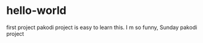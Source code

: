 # hello-world
first project
pakodi project is easy to learn this. I m so funny,
Sunday pakodi project

